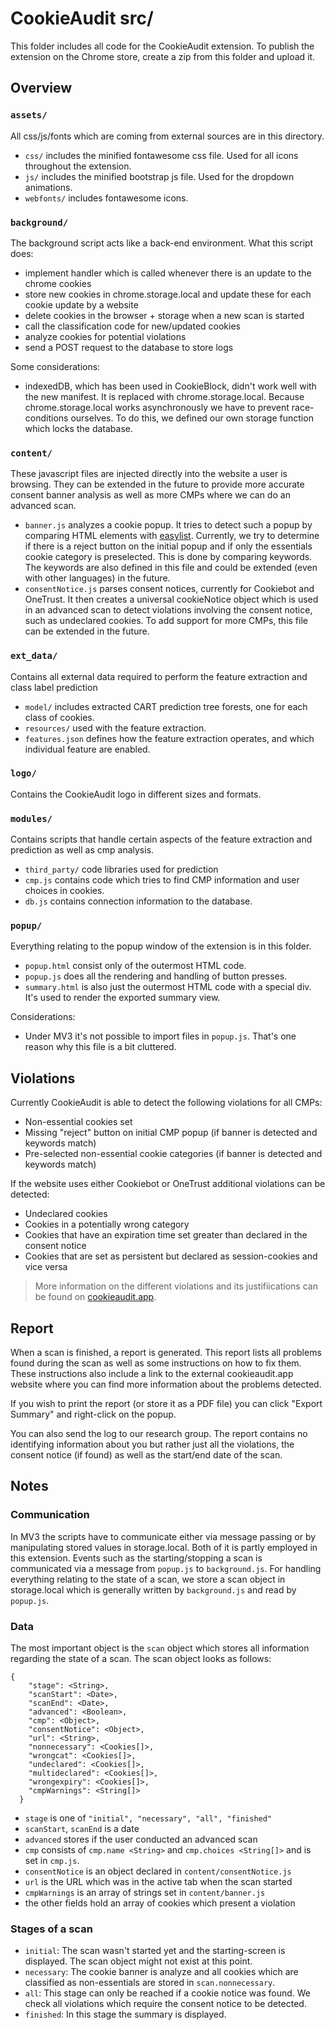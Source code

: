 # CookieAudit src/

This folder includes all code for the CookieAudit extension.
To publish the extension on the Chrome store, create a zip from this folder and upload it.

## Overview

### `assets/`
All css/js/fonts which are coming from external sources are in this directory.
- `css/` includes the minified fontawesome css file. Used for all icons throughout the extension.
- `js/` includes the minified bootstrap js file. Used for the dropdown animations.
- `webfonts/` includes fontawesome icons.

### `background/`
The background script acts like a back-end environment. What this script does:
- implement handler which is called whenever there is an update to the chrome cookies
- store new cookies in chrome.storage.local and update these for each cookie update by a website
- delete cookies in the browser + storage when a new scan is started
- call the classification code for new/updated cookies
- analyze cookies for potential violations
- send a POST request to the database to store logs

Some considerations:
- indexedDB, which has been used in CookieBlock, didn't work well with the new manifest.
It is replaced with chrome.storage.local. Because chrome.storage.local works asynchronously we have to prevent race-conditions
ourselves. To do this, we defined our own storage function which locks the database.

### `content/`
These javascript files are injected directly into the website a user is browsing. They can be extended in the future to provide
more accurate consent banner analysis as well as more CMPs where we can do an advanced scan.
- `banner.js` analyzes a cookie popup. It tries to detect such a popup by comparing HTML elements 
with [easylist](https://github.com/easylist/easylist/blob/master/easylist_cookie/easylist_cookie_general_hide.txt).
Currently, we try to determine if there is a reject button on the initial popup and if only the essentials cookie category is preselected.
This is done by comparing keywords. The keywords are also defined in this file and could be extended (even with other languages) in the future.
- `consentNotice.js` parses consent notices, currently for Cookiebot and OneTrust. It then creates a universal cookieNotice object which
is used in an advanced scan to detect violations involving the consent notice, such as undeclared cookies. To add support for more CMPs, this file can be extended in the future.

### `ext_data/`
Contains all external data required to perform the feature extraction and class label prediction
- `model/` includes extracted CART prediction tree forests, one for each class of cookies.
- `resources/` used with the feature extraction.
- `features.json` defines how the feature extraction operates, and which individual feature are enabled.

### `logo/`
Contains the CookieAudit logo in different sizes and formats.

### `modules/`
Contains scripts that handle certain aspects of the feature extraction and prediction as well as cmp analysis.
- `third_party/` code libraries used for prediction
- `cmp.js` contains code which tries to find CMP information and user choices in cookies.
- `db.js` contains connection information to the database.

### `popup/`
Everything relating to the popup window of the extension is in this folder. 
- `popup.html` consist only of the outermost HTML code.
- `popup.js` does all the rendering and handling of button presses.
- `summary.html` is also just the outermost HTML code with a special div. It's used to render the exported summary view.

Considerations:
- Under MV3 it's not possible to import files in `popup.js`. That's one reason why this file is a bit cluttered.

## Violations

Currently CookieAudit is able to detect the following violations for all CMPs:

- Non-essential cookies set
- Missing "reject" button on initial CMP popup (if banner is detected and keywords match)
- Pre-selected non-essential cookie categories (if banner is detected and keywords match)

If the website uses either Cookiebot or OneTrust additional violations can be detected:

- Undeclared cookies
- Cookies in a potentially wrong category
- Cookies that have an expiration time set greater than declared in the consent notice
- Cookies that are set as persistent but declared as session-cookies and vice versa

> More information on the different violations and its justifiications can be found on [cookieaudit.app](cookieaudit.app).

## Report
When a scan is finished, a report is generated. This report lists all problems found during the scan as well as some instructions on how to fix them. These instructions also include a link to the external cookieaudit.app website where you can find more information about the problems detected.

If you wish to print the report (or store it as a PDF file) you can click "Export Summary" and right-click on the popup.

You can also send the log to our research group. The report contains no identifying information about you but rather just all the violations, the consent notice (if found) as well as the start/end date of the scan.

## Notes
### Communication
In MV3 the scripts have to communicate either via message passing or by manipulating stored values in storage.local. Both of it is partly employed
in this extension. Events such as the starting/stopping a scan is communicated via a message from `popup.js` to `background.js`.
For handling everything relating to the state of a scan, we store a scan object in storage.local which is generally written by `background.js`
and read by `popup.js`.

### Data
The most important object is the `scan` object which stores all information regarding the state of a scan. The scan object looks as follows:
```
{
    "stage": <String>,
    "scanStart": <Date>,
    "scanEnd": <Date>,
    "advanced": <Boolean>,
    "cmp": <Object>,
    "consentNotice": <Object>,
    "url": <String>,
    "nonnecessary": <Cookies[]>,
    "wrongcat": <Cookies[]>,
    "undeclared": <Cookies[]>,
    "multideclared": <Cookies[]>,
    "wrongexpiry": <Cookies[]>,
    "cmpWarnings": <String[]>
  }
```
- `stage` is one of `"initial", "necessary", "all", "finished"`
- `scanStart`, `scanEnd` is a date
- `advanced` stores if the user conducted an advanced scan
- `cmp` consists of `cmp.name <String>` and `cmp.choices <String[]>` and is set in `cmp.js`.
- `consentNotice` is an object declared in `content/consentNotice.js`
- `url` is the URL which was in the active tab when the scan started
- `cmpWarnings` is an array of strings set in `content/banner.js`
- the other fields hold an array of cookies which present a violation

### Stages of a scan
- `initial`: The scan wasn't started yet and the starting-screen is displayed. The scan object might not exist at this point.
- `necessary`: The cookie banner is analyze and all cookies which are classified as non-essentials are stored in `scan.nonnecessary`.
- `all`: This stage can only be reached if a cookie notice was found. We check all violations which require the consent notice to be detected.
- `finished`: In this stage the summary is displayed.